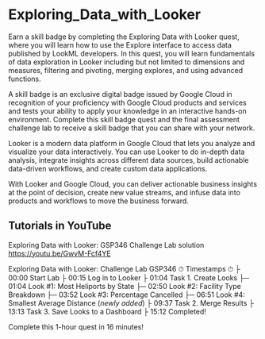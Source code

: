 # Exploring_Data_with_Looker
Earn a skill badge by completing the Exploring Data with Looker quest, where you will learn how to use the Explore interface to access data published by LookML developers. In this quest, you will learn fundamentals of data exploration in Looker including but not limited to dimensions and measures, filtering and pivoting, merging explores, and using advanced functions.


A skill badge is an exclusive digital badge issued by Google Cloud in recognition of your proficiency with Google Cloud products and services and tests your ability to apply your knowledge in an interactive hands-on environment. Complete this skill badge quest and the final assessment challenge lab to receive a skill badge that you can share with your network.


Looker is a modern data platform in Google Cloud that lets you analyze and visualize your data interactively. You can use Looker to do in-depth data analysis, integrate insights across different data sources, build actionable data-driven workflows, and create custom data applications. 


With Looker and Google Cloud, you can deliver actionable business insights at the point of decision, create new value streams, and infuse data into products and workflows to move the business forward.


## Tutorials in YouTube
Exploring Data with Looker: GSP346 Challenge Lab solution
https://youtu.be/GwvM-Fcf4YE

Exploring Data with Looker: Challenge Lab GSP346
⏱ Timestamps ⏱
├ 00:00 Start Lab
├ 00:15 Log in to Looker
├ 01:04  Task 1. Create Looks
├─ 01:04 Look #1: Most Heliports by State
├─ 02:50 Look #2: Facility Type Breakdown
├─ 03:52 Look #3: Percentage Cancelled
├─ 06:51 Look #4: Smallest Average Distance (*newly added*)
├ 09:37 Task 2. Merge Results
├ 13:13 Task 3. Save Looks to a Dashboard
├ 15:12 Completed!

Complete this 1-hour quest in 16 minutes!
